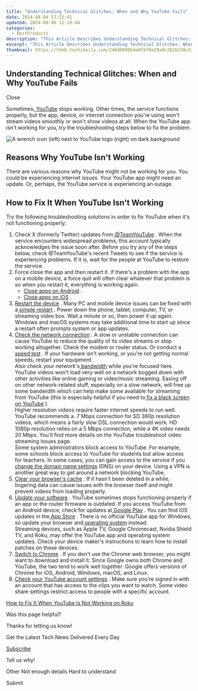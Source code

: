 ```yaml
---
title: "Understanding Technical Glitches: When and Why YouTube Fails"
date: 2024-08-04 17:22:41
updated: 2024-08-06 12:10:44
categories:
  - BestProducts
description: "This Article Describes Understanding Technical Glitches: When and Why YouTube Fails"
excerpt: "This Article Describes Understanding Technical Glitches: When and Why YouTube Fails"
thumbnail: https://thmb.techidaily.com/246d0000b4a8f8f8e29a0c282b538c53c7dcabe9e936ddda4c95b0a712854944.jpg
---
```


## Understanding Technical Glitches: When and Why YouTube Fails

Close 

 Sometimes,[ YouTube](https://www.lifewire.com/youtube-101-3481847) stops working. Other times, the service functions properly, but the app, device, or internet connection you're using won't stream videos smoothly or won't show videos at all. When the YouTube app isn't working for you, try the troubleshooting steps below to fix the problem.

![A wrench icon (left) next to YouTube logo (right) on dark background](https://www.lifewire.com/thmb/7-Y2VV16_uqLlyz3wSA7C0aWdVY=/1500x0/filters:no_upscale():max_bytes(150000):strip_icc():format(webp)/IMG_0755-5be60f4146e0fb002616c5f4.jpg) 

##  Reasons Why YouTube Isn't Working 

 There are various reasons why YouTube might not be working for you. You could be experiencing internet issues. Your YouTube app might need an update. Or, perhaps, the YouTube service is experiencing an outage.

##  How to Fix It When YouTube Isn't Working 

 Try the following troubleshooting solutions in order to fix YouTube when it's not functioning properly:

1. Check X (formerly Twitter) updates from[ @TeamYouTube](https://twitter.com/TeamYouTube) . When the service encounters widespread problems, this account typically acknowledges the issue soon after. Before you try any of the steps below, check @TeamYouTube's recent Tweets to see if the service is experiencing problems. If it is, wait for the people at YouTube to restore the service.
2. Force close the app and then restart it. If there's a problem with the app on a mobile device, a force quit will often clear whatever that problem is so when you restart it, everything is working again.  
   * [ Close apps on Android](https://www.lifewire.com/close-apps-on-android-4164116) .  
   * [ Close apps on iOS](https://www.lifewire.com/quit-apps-on-iphone-2000287) .
3. [ Restart the device](https://www.lifewire.com/why-does-restarting-seem-to-fix-most-computer-problems-2624569) . Many PC and mobile device issues can be fixed with a[ simple restart](https://www.lifewire.com/reboot-vs-reset-4157868) . Power down the phone, tablet, computer, TV, or streaming video box. Wait a minute or so, then power it up again.  
 Windows and macOS systems may take additional time to start up since a restart often prompts system or app updates.
4. [ Check the network connection](https://www.lifewire.com/troubleshooting-no-wireless-connection-2378241) . A slow or unstable connection can cause YouTube to reduce the quality of its video streams or stop working altogether. Check the modem or router status. Or conduct a[ speed test](https://www.lifewire.com/how-to-test-your-internet-speed-2617987) . If your hardware isn't working, or you're not getting normal speeds, restart your equipment.  
 Also check your network's[ bandwidth](https://www.lifewire.com/what-is-bandwidth-2625809) while you're focused here. YouTube videos won't load very well on a network bogged down with other activities like online gaming or video/music streaming. Easing off on other network-related stuff, especially on a slow network, will free up some bandwidth which can help make some available for streaming from YouTube (this is especially helpful if you need to[ fix a black screen on YouTube](https://www.lifewire.com/youtube-black-screen-4178316) ).  
 Higher resolution videos require faster internet speeds to run well. YouTube recommends a .7 Mbps connection for SD 360p resolution videos, which means a fairly slow DSL connection would work. HD 1080p resolution relies on a 5 Mbps connection, while a 4K video needs 20 Mbps. You'll find more details on the YouTube troubleshoot video streaming issues page.  
 Some system administrators block access to YouTube. For example, some schools block access to YouTube for students but allow access for teachers. In some cases, you can gain access to the service if you[ change the domain name settings](https://www.lifewire.com/how-to-change-dns-server-settings-2617979) (DNS) on your device. Using a VPN is another great way to get around a network blocking YouTube.
5. [ Clear your browser's cache](https://www.lifewire.com/how-to-clear-cache-2617980) . If it hasn't been deleted in a while, lingering data can cause issues with the browser itself and might prevent videos from loading properly.
6. [ Update your software](https://www.lifewire.com/free-software-updater-programs-2625200) . YouTube sometimes stops functioning properly if an app or the router firmware is outdated. If you access YouTube from an Android device, check for updates at[ Google Play](https://play.google.com/store/apps/details?id=com.google.android.youtube) . You can find iOS updates in the[ App Store](https://apps.apple.com/us/app/youtube-watch-listen-stream/id544007664) . There is no official YouTube app for Windows, so update your browser and[ operating system](https://www.lifewire.com/how-to-check-for-install-windows-updates-2624596) instead.  
 Streaming devices, such as Apple TV, Google Chromecast, Nvidia Shield TV, and Roku, may offer the YouTube app and operating system updates. Check your device maker's instructions to learn how to install patches on these devices.
7. [ Switch to Chrome](https://google.com/chrome) . If you don't use the Chrome web browser, you might want to download and install it. Since Google owns both Chrome and YouTube, the two tend to work well together. Google offers versions of Chrome for iOS, Android, Windows, macOS, and Linux.
8. [ Check your YouTube account settings](https://www.youtube.com/account) . Make sure you're signed in with an account that has access to the clips you want to watch. Some video share settings restrict access to people with a specific account.

[  How to Fix It When YouTube Is Not Working on Roku ](https://www.lifewire.com/fix-youtube-not-working-on-roku-5197553) 

Was this page helpful?

Thanks for letting us know!

 Get the Latest Tech News Delivered Every Day

[ Subscribe ](https://www.lifewire.com/#) 

Tell us why!

 Other  Not enough details  Hard to understand 

 Submit 

<ins class="adsbygoogle"
     style="display:block"
     data-ad-format="autorelaxed"
     data-ad-client="ca-pub-7571918770474297"
     data-ad-slot="1223367746"></ins>



<ins class="adsbygoogle"
     style="display:block"
     data-ad-client="ca-pub-7571918770474297"
     data-ad-slot="8358498916"
     data-ad-format="auto"
     data-full-width-responsive="true"></ins>
